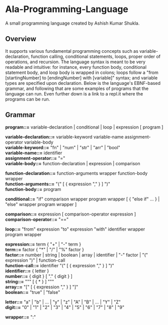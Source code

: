 # Ala-Programming-Language

A small programming language created by Ashish Kumar Shukla.
## Overview

It supports various fundamental programming concepts such as variable-declaration, 
function calling, conditional statements, loops, proper order of operations, and recursion. 
The language syntax is meant to be very readable and intuitive: for instance, every 
function body, conditional statement body, and loop body is wrapped in colons; loops 
follow a "from [startingNumber] to [endingNumber] with [variable]" syntax; and variable types are
specified upon declaration. Below is the language's EBNF-based grammar, and following that are some examples of programs that the language can run. Even further down is a link to a repl.it where the programs can be run.

## Grammar

**program::=** variable-declaration | conditional | loop | expression [ program ]

**variable-declaration::=** variable-keyword variable-name assignment-operator variable-body  
**variable-keyword::=** "fn" | "num" | "str" | "arr" | "bool"  
**variable-name::=** identifier  
**assignment-operator::=** "="  
**variable-body::=** function-declaration | expression | comparison

**function-declaration::=** function-arguments wrapper function-body wrapper  
**function-arguments::=** "(" [ { expression "," } ] ")"  
**function-body::=** program

**conditional::=** "if" comparison wrapper program wrapper [ { "else if" ... } | "else" wrapper program wrapper ]

**comparison::=** expression [ comparison-operator expression ]  
**comparison-operator::=** "=="

**loop::=** "from" expression "to" expression "with" identifier wrapper program wrapper

**expression::=** term { "+" | "-" term }  
**term::=** factor { "\*" | "/" | "%" factor }  
**factor::=** number | string | boolean | array | identifier | "-" factor | "(" expression ")" | function-call  
**function-call::=** identifier "(" [ { expression "," } ] ")"  
**identifier::=** { letter }  
**number::=** { digit } [ "." { digit } ]  
**string::=** """ [ { * } ] """  
**array::=** "[" [ { expression "," } ] "]"  
**boolean::=** "true" | "false"

**letter::=** "a" | "b" | ... | "y" | "z" | "A" | "B" | ... | "Y" | "Z"  
**digit::=** "0" | "1" | "2" | "3" | "4" | "5" | "6" | "7" | "8" | "9"

**wrapper::=** ":"

